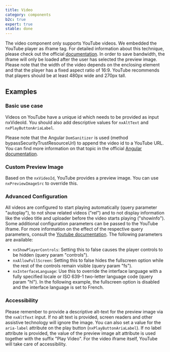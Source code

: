 ```yaml
---
title: Video
category: components
b2c: true
expert: true
stable: done
---
```


The video component only supports YouTube videos. We embedded the YouTube player as iframe tag. For detailed information about this technique, please check out the official [documentation](https://developers.google.com/youtube/player_parameters?hl=en). In order to save bandwidth, the iframe will only be loaded after the user has selected the preview image. Please note that the width of the video depends on the enclosing element and that the player has a fixed aspect ratio of 16:9. YouTube recommends that players should be at least 480px wide and 270px tall.

## Examples

### Basic use case

Videos on YouTube have a unique id which needs to be provided as input nxVideoId. You should also add descriptive values for `nxAltText` and `nxPlayButtonAriaLabel`.

Please note that the Angular `DomSanitizer` is used (method bypassSecurityTrustResourceUrl) to append the video id to a YouTube URL. You can find more information on that topic in the official [Angular documentation](https://developers.google.com/youtube/player_parameters?hl=en).

<!-- example(video) -->

### Custom Preview Image

Based on the `nxVideoId`, YouTube provides a preview image. You can use `nxPreviewImageSrc` to override this.

<!-- example(video-custom) -->

### Advanced Configuration

All videos are configured to start playing automatically (query parameter "autoplay"), to not show related videos ("rel") and to not display information like the video title and uploader before the video starts playing ("showinfo"). Some additional configuration parameters can be passed to the YouTube iframe. For more information on the effect of the respective query parameters, consult the [Youtube documentation](https://developers.google.com/youtube/player_parameters?hl=en#Parameters). The following parameters are available:

-   `nxShowPlayerControls`: Setting this to false causes the player controls to be hidden (query param "controls").
-   `nxAllowFullScreen`: Setting this to false hides the fullscreen option while the rest of the controls remain visible (query param "fs").
-   `nxInterfaceLanguage`: Use this to override the interface language with a fully specified locale or ISO 639-1 two-letter language code (query param "hl"). In the following example, the fullscreen option is disabled and the interface language is set to French.

<!-- example(video-advanced) -->

### Accessibility

Please remember to provide a descriptive alt-text for the preview image via the `nxAltText` input. If no alt text is provided, screen readers and other assistive technology will ignore the image. You can also set a value for the `aria-label` attribute on the play button (`nxPlayButtonAriaLabel`). If no label attribute is provided, the value of the preview image alt attribute is used together with the suffix "Play Video". For the video iframe itself, YouTube will take care of accessibility.
